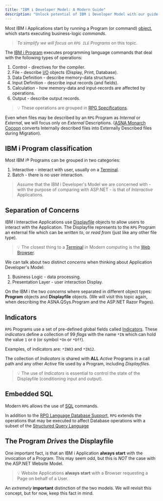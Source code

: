 ```yaml
---
title: "IBM i Developer Model: A Modern Guide"
description: "Unlock potential of IBM i Developer Model with our guide. Learn modern techniques for effective development on the IBM i platform."
---
```


Most IBM i Applications start by running a Program (or command) [object](https://www.ibm.com/docs/en/i/7.2?topic=concepts-objects), which starts executing business-logic *commands*.

> *To simplify we will focus on `RPG ILE` Programs* on this topic.

The [IBM i Program](https://www.ibm.com/docs/en/i/7.2?topic=object-definition-program) executes programming language commands that deal with the following types of operations:

1. Control - directives for the compiler.
2. File - describe [I/O](https://en.wikipedia.org/wiki/Input/output#) objects (Display, Print, Database). 
3. Data Definition - describe memory-data structures.
4. Input Definition - describe input records (and fields).
4. Calculation - how memory-data and input-records are affected by operations. 
5. Output - describe output records.

> &#128161; These operations are grouped in [RPG Specifications](https://www.ibm.com/docs/en/i/7.2?topic=language-rpg-iv-specifications).  

Even when files may be described by an `RPG` Program as *Internal* or *External*, we will focus only on *External* Descriptions. ([ASNA Monarch Cocoon](https://docs.asna.com/documentation/Help150/Main_Monarch_90.htm) converts Internally described files into Externally Described files during Migration).

## IBM i Program classification
Most IBM i&#174; Programs can be grouped in two categories:
1. Interactive - interact with user, usually on a [Terminal](https://en.wikipedia.org/wiki/Computer_terminal).
2. Batch - there is no user interaction.

> Assume that the IBM i Developer's Model we are concerned with - with the purpose of comparing with ASP.NET - is that of *Interactive* Applications. 

## Separation of Concerns
IBM i Interactive Applications use  [Displayfile](https://www.ibm.com/docs/en/i/7.2?topic=ssw_ibm_i_72/cl/crtdspf.htm) objects to allow users to interact with the Application. The Displayfile represents to the `RPG` Program an external file which can be *written to*, or *read from* (just like any other file type).

> &#128161; The closest thing to a [Terminal](https://en.wikipedia.org/wiki/Computer_terminal) in Modern computing is the [Web Browser](https://en.wikipedia.org/wiki/Web_browser). 

We can talk about two distinct *concerns* when thinking about Application Developer's Model: 
1. Business Logic - data processing.
2. Presentation Layer - user interaction Display.

On the IBM i the two *concerns* where separated in different object types: **Program** objects and **Displayfile** objects. (We will visit this topic again, when describing the ASNA.QSys.Program and the ASP.NET Razor Pages).

## Indicators

`RPG` Programs use a set of pre-defined global fields called [Indicators](https://www.ibm.com/docs/en/i/7.2?topic=indicators-using). These *indicators* define a collection of 99 *flags* with the name `*IN` which can hold the value `1` or `0` (or symbol `*On` or `*Off`).

Examples, of indicators are: `*IN03` and `*IN12`.

The collection of *Indicators* is shared with **ALL** *Active* Programs in a call path and any other *Active* file used by a Program, including *Displayfiles*.

> &#128161; The use of *Indicators* is essential to control the state of the Displayfile (conditioning input and output). 

## Embedded SQL
Modern `RPG` allows the use of [SQL](https://www.ibm.com/docs/en/i/7.2?topic=p-sql) commands.

In addition to the [RPG Language Database Support](/concepts/program-structure/rpg-language-files.html), `RPG` extends the operations that may be executed to affect Database operations with a subset of the  [Structured Query Language](https://www.ibm.com/docs/en/i/7.2?topic=p-sql)

## The Program *Drives* the Displayfile

One important fact, is that an IBM i Application **always start** with the invocation of a Program. This may seem odd, but this is *NOT* the case with the ASP.NET Website Model.

> &#128161; Website Applications **always start** with a Browser requesting a Page on behalf of a User.

An *extremely* **important** distinction of the two models. We will revisit this concept, but for now, keep this fact in mind.
